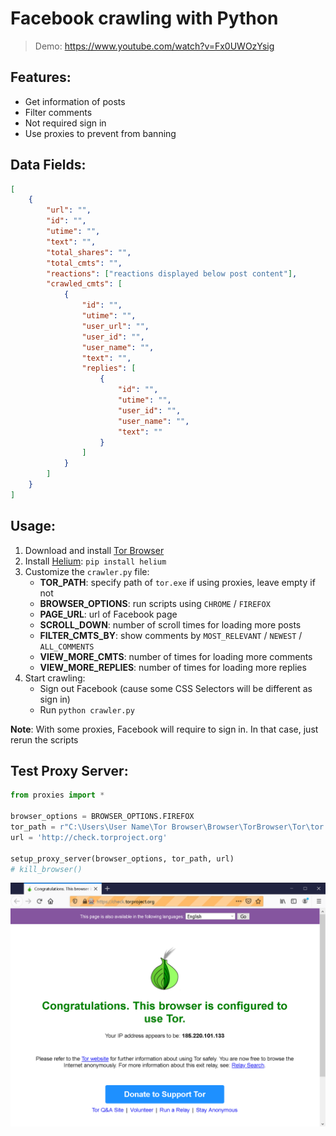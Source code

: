# Facebook crawling with Python

> Demo: https://www.youtube.com/watch?v=Fx0UWOzYsig

## Features:

-   Get information of posts
-   Filter comments
-   Not required sign in
-   Use proxies to prevent from banning

## Data Fields:

```json
[
    {
        "url": "",
        "id": "",
        "utime": "",
        "text": "",
        "total_shares": "",
        "total_cmts": "",
        "reactions": ["reactions displayed below post content"],
        "crawled_cmts": [
            {
                "id": "",
                "utime": "",
                "user_url": "",
                "user_id": "",
                "user_name": "",
                "text": "",
                "replies": [
                    {
                        "id": "",
                        "utime": "",
                        "user_id": "",
                        "user_name": "",
                        "text": ""
                    }
                ]
            }
        ]
    }
]
```

## Usage:

1. Download and install [Tor Browser](https://www.torproject.org/download/)
2. Install [Helium](https://github.com/mherrmann/selenium-python-helium): `pip install helium`
3. Customize the `crawler.py` file:
    - **TOR_PATH**: specify path of `tor.exe` if using proxies, leave empty if not
    - **BROWSER_OPTIONS**: run scripts using `CHROME` / `FIREFOX`
    - **PAGE_URL**: url of Facebook page
    - **SCROLL_DOWN**: number of scroll times for loading more posts
    - **FILTER_CMTS_BY**: show comments by `MOST_RELEVANT` / `NEWEST` / `ALL_COMMENTS`
    - **VIEW_MORE_CMTS**: number of times for loading more comments
    - **VIEW_MORE_REPLIES**: number of times for loading more replies
4. Start crawling:
    - Sign out Facebook (cause some CSS Selectors will be different as sign in)
    - Run `python crawler.py`

**Note**: With some proxies, Facebook will require to sign in. In that case, just rerun the scripts

## Test Proxy Server:

```python
from proxies import *

browser_options = BROWSER_OPTIONS.FIREFOX
tor_path = r"C:\Users\User Name\Tor Browser\Browser\TorBrowser\Tor\tor.exe" # path of tor.exe
url = 'http://check.torproject.org'

setup_proxy_server(browser_options, tor_path, url)
# kill_browser()
```

![](https://github.com/18520339/facebook-crawling/blob/master/test_proxy.png?raw=true)

